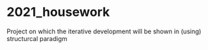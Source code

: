 # 2021_housework
Project on which the iterative development will be shown in (using) structurcal paradigm
